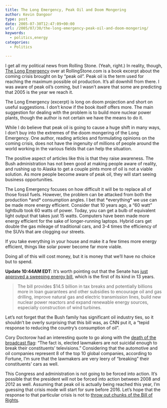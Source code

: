 ```yaml
---
title: The Long Emergency, Peak Oil and Doom Mongering
author: Kevin Dangoor
type: post
date: 2005-07-30T12:47:09+00:00
url: /2005/07/30/the-long-emergency-peak-oil-and-doom-mongering/
keywords:
  - politics,energy
categories:
  - Politics

---
```

I get all my political news from Rolling Stone. (Yeah, right.) In reality, though, [The Long Emergency][1] over at RollingStone.com is a book excerpt about the coming crisis brought on by &#8220;peak oil&#8221;. Peak oil is the term used for reaching the maximum possible oil production. It&#8217;s all downhill from there. I was aware of peak oil&#8217;s coming, but I wasn&#8217;t aware that some are predicting that 2005 is the year we reach it.

The Long Emergency (excerpt) is long on doom projection and short on useful suggestions. I don&#8217;t know if the book itself offers more. The main suggestion for dealing with the problem is to build more nuclear power plants, though the author is not certain we have the means to do it.

While I do believe that peak oil is going to cause a huge shift in many ways, I don&#8217;t buy into the extremes of the doom mongering of the Long Emergency. One author, reading articles and formulating opinions on the coming crisis, does not have the ingenuity of millions of people around the world working in the various fields that can help the situation.

The positive aspect of articles like this is that they raise awareness. The Bush administration has not been good at making people aware of reality, and rushing up to Alaska to get a couple pints more of oil is not a viable solution. As more people become aware of peak oil, they will start seeing business opportunities.

The Long Emergency focuses on how difficult it will be to replace all of those fossil fuels. However, the problem can be attacked from both the production \*and\* consumption angles. I bet that \*everything\* we use can be made more energy efficient. Consider that 10 years ago, a &#8220;60 watt&#8221; lightbulb took 60 watts of power. Today, you can get a bulb of equivalent light output that takes just 15 watts. Computers have been made more energy efficient for the sake of longer-running laptops. Hybrid cars get double the gas mileage of traditional cars, and 3-4 times the efficiency of the SUVs that are clogging our streets.

If you take everything in your house and make it a few times more energy efficient, things like solar power become far more viable.

Doing all of this will cost money, but it is money that we&#8217;ll have no choice but to spend.

**Update 10:44AM EDT**: It&#8217;s worth pointing out that the Senate has [just approved a sweeping energy bill][2], which is the first of its kind in 13 years.

> The bill provides $14.5 billion in tax breaks and potentially billions more in loan guarantees and other subsidies to encourage oil and gas drilling, improve natural gas and electric transmission lines, build new nuclear power reactors and expand renewable energy sources, especially construction of wind turbines.

Let&#8217;s not forget that the Bush family has significant oil industry ties, so it shouldn&#8217;t be overly surprising that this bill was, as CNN put it, a &#8220;tepid response to reducing the country&#8217;s consumption of oil&#8221;.

Cory Doctorow had an interesting quote to go along with the [death of the broadcast flag][3]: &#8220;The fact is, elected lawmakers are not suicidal enough to break their constituents&#8217; televisions.&#8221; Considering that the automotive and oil companies represent 8 of the top 10 global companies, according to Fortune, I&#8217;m sure that the lawmakers are very leery of &#8220;breaking&#8221; their constituents&#8217; cars as well.

This Congress and administration is not going to be forced into action. It&#8217;s possible that the president will not be forced into action between 2008 and 2012 as well. Assuming that peak oil is actually being reached this year, I&#8217;m guessing that crisis mode will start for sure before 2016. Let&#8217;s hope that the response to that particular crisis is not to [throw out chunks of the Bill of Rights][4].

 [1]: http://www.rollingstone.com/news/story/_/id/7203633?rnd=1122725819226&has-player=true
 [2]: http://www.cnn.com/2005/POLITICS/07/29/energy.bill.ap/index.html
 [3]: http://www.boingboing.net/2005/05/06/vtv_day_we_won_the_b.html
 [4]: http://www.epic.org/privacy/terrorism/hr3162.html